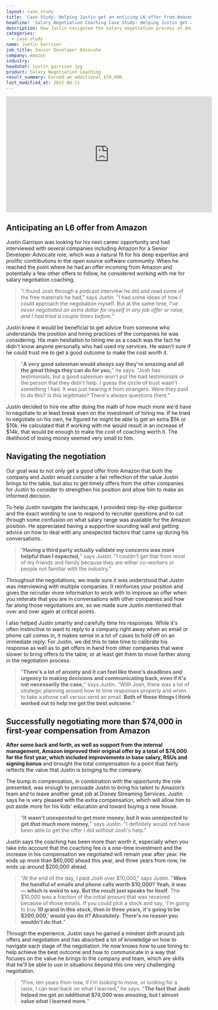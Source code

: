 ```yaml
---
layout: case_study
title: 'Case Study: Helping Justin get an enticing L6 offer from Amazon'
headline: 'Salary Negotiation Coaching Case Study: Helping Justin get an enticing L6 offer from Amazon'
description: How Justin navigated the salary negotiation process at Amazon to find the best compensation package possible
categories:
  - case-study
name: Justin Garrison
job_title: Senior Developer Advocate
company: Amazon
industry: 
headshot: justin_garrison.jpg
product: Salary Negotiation Coaching
result_summary: Earned an additional $74,000.
last_modified_at: 2023-08-12
---
```

<iframe width="560" height="315" src="https://www.youtube.com/embed/jh8Vs0TsEaw" title="$74,000/yr Salary Negotiation" frameborder="0" allow="accelerometer; autoplay; clipboard-write; encrypted-media; gyroscope; picture-in-picture; web-share" allowfullscreen></iframe>

## Anticipating an L6 offer from Amazon

Justin Garrison was looking for his next career opportunity and had interviewed with several companies including Amazon for a Senior Developer Advocate role, which was a natural fit for his deep expertise and prolific contributions in the open source software community. When he reached the point where he had an offer incoming from Amazon and potentially a few other offers to follow, he considered working with me for salary negotiation coaching.

<blockquote class="ico quote-callout">
  <p>"I found Josh through a podcast interview he did and read some of the free materials he had," says Justin. "I had some ideas of how I could approach the negotiation myself. But at the same time,<em> I've never negotiated an extra dollar for myself in any job offer or raise, and I had tried a couple times before.</em>"</p>
</blockquote>

Justin knew it would be beneficial to get advice from someone who understands the position and hiring practices of the companies he was considering. His main hesitation to hiring me as a coach was the fact he didn't know anyone personally who had used my services. He wasn't sure if he could trust me to get a good outcome to make the cost worth it.

<blockquote class="ico quote-callout">
  <p>"<strong>A very good salesman would always say they're amazing and all the great things they can do for you,</strong>" he says. "Josh has testimonials, but a good salesman won't put the bad testimonials or the person that they didn't help. I guess the circle of trust wasn't something I had. It was just hearing it from strangers. Were they paid to do this? Is this legitimate? There's always questions there."</p>
</blockquote>

Justin decided to hire me after doing the math of how much more we'd have to negotiate to at least break even on the investment of hiring me. If he tried to negotiate on his own, he figured he might be able to get an extra $5k or $10k. He calculated that if working with me would result in an increase of $14k, that would be enough to make the cost of coaching worth it. The likelihood of losing money seemed very small to him.

<div class="rm-area-inline"></div>

## Navigating the negotiation

Our goal was to not only get a good offer from Amazon that both the company and Justin would consider a fair reflection of the value Justin brings to the table, but also to get timely offers from the other companies for Justin to consider to strengthen his position and allow him to make an informed decision.

To help Justin navigate the landscape, I provided step-by-step guidance and the exact wording to use to respond to recruiter questions and to cut through some confusion on what salary range was available for the Amazon position. He appreciated having a supportive sounding wall and getting advice on how to deal with any unexpected factors that came up during his conversations.

<blockquote class="ico quote-callout">
  <p>"<strong>Having a third party actually validate my concerns was more helpful than I expected,</strong>" says Justin. "I couldn't get that from most of my friends and family because they are either co-workers or people not familiar with the industry."</p>
</blockquote>

Throughout the negotiations, we made sure it was understood that Justin was interviewing with multiple companies. It reinforces your position and gives the recruiter more information to work with to improve an offer when you reiterate that you are in conversations with other companies and how far along those negotiations are, so we made sure Justin mentioned that over and over again at critical points.

I also helped Justin smartly and carefully time his responses. While it's often instinctive to want to reply to a company right away when an email or phone call comes in, it makes sense in a lot of cases to hold off on an immediate reply. For Justin, we did this to take time to calibrate his response as well as to get offers in hand from other companies that were slower to bring offers to the table, or at least get them to move farther along in the negotiation process.

<blockquote class="ico quote-callout">
  <p>"<strong>There's a lot of anxiety and it can feel like there's deadlines and urgency to making decisions and communicating back, even if it's not necessarily the case,</strong>" says Justin. "With Josh, there was a lot of strategic planning around how to time responses properly and when to take a phone call versus send an email. <strong>Both of those things I think worked out to help me get the best outcome.</strong>"</p>
</blockquote>

## Successfully negotiating more than $74,000 in first-year compensation from Amazon

**After some back and forth, as well as support from the internal management, Amazon improved their original offer by a total of $74,000 for the first year, which included improvements in base salary, RSUs and signing bonus** and brought the total compensation to a point that fairly reflects the value that Justin is bringing to the company.

The bump in compensation, in combination with the opportunity the role presented, was enough to persuade Justin to bring his talent to Amazon’s team and to leave another great job at Disney Streaming Services. Justin says he is very pleased with the extra compensation, which will allow him to put aside more for his kids' education and toward buying a new house.

<blockquote class="ico quote-callout">
  <p>"<strong>It wasn't unexpected to get more money, but it was unexpected to get <em>that much</em> more money,</strong>" says Justin. "I definitely would not have been able to get the offer I did without Josh's help."</p>
</blockquote>

Justin says the coaching has been more than worth it, especially when you take into account that the coaching fee is a one-time investment and the increase in his compensation we negotiated will remain year after year. He ends up more than $60,000 ahead this year, and three years from now, he ends up around $200,000 ahead.

<blockquote class="ico quote-callout">
  <p>"At the end of the day, I paid Josh over $10,000," says Justin. "<strong>Were the handful of emails and phone calls worth $10,000? Yeah, it was — which is weird to say. But the result just speaks for itself.</strong> The $10,000 was a fraction of the initial amount that was received because of those emails. If you could pick a stock and say, 'I'm going to buy <strong>10 grand in this stock, then in three years, it's going to be $200,000,' would you do it? Absolutely. There's no reason you wouldn't do that.</strong>"</p>
</blockquote>

Through the experience, Justin says he gained a mindset shift around job offers and negotiation and has absorbed a lot of knowledge on how to navigate each stage of the negotiation. He now knows how to use timing to help achieve the best outcome and how to communicate in a way that focuses on the value he brings to the company and team, which are skills that he'll be able to use in situations beyond this one very challenging negotiation.

<blockquote class="ico quote-callout">
 <p>"Five, ten years from now, if I'm looking to move, or looking for a raise, I can lean back on what I learned," he says. "<strong>The fact that Josh helped me get an additional $74,000 was amazing, but I almost value what I learned more.</strong>"</p>
</blockquote>